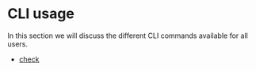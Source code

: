 # CLI usage

In this section we will discuss the different CLI commands available for all users.

* [check](check.md)


